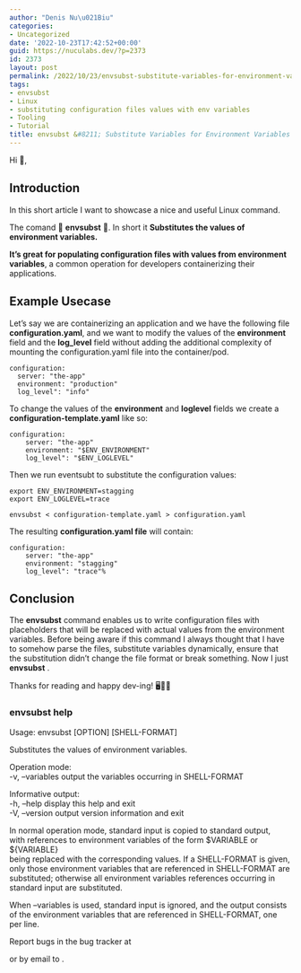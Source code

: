 ```yaml
---
author: "Denis Nu\u021Biu"
categories:
- Uncategorized
date: '2022-10-23T17:42:52+00:00'
guid: https://nuculabs.dev/?p=2373
id: 2373
layout: post
permalink: /2022/10/23/envsubst-substitute-variables-for-environment-variables/
tags:
- envsubst
- Linux
- substituting configuration files values with env variables
- Tooling
- Tutorial
title: envsubst &#8211; Substitute Variables for Environment Variables
---
```

Hi 👋,


## Introduction


In this short article I want to showcase a nice and useful Linux command.


The comand 🥁 **envsubst** 🥁. In short it **Substitutes the values of environment variables.**


**It’s great for populating configuration files with values from environment variables**, a common operation for developers containerizing their applications.


## Example Usecase


Let’s say we are containerizing an application and we have the following file **configuration.yaml**, and we want to modify the values of the **environment** field and the **log\_level** field without adding the additional complexity of mounting the configuration.yaml file into the container/pod.


```
configuration:
  server: "the-app"
  environment: "production"
  log_level": "info"
```


To change the values of the **environment** and **loglevel** fields we create a **configuration-template.yaml** like so:


```
configuration:
    server: "the-app"
    environment: "$ENV_ENVIRONMENT"
    log_level": "$ENV_LOGLEVEL"
```


Then we run eventsubt to substitute the configuration values:


```
export ENV_ENVIRONMENT=stagging
export ENV_LOGLEVEL=trace

envsubst < configuration-template.yaml > configuration.yaml
```


The resulting **configuration.yaml file** will contain:


```
configuration:
    server: "the-app"
    environment: "stagging"
    log_level": "trace"%  
```


## Conclusion


The **envsubst** command enables us to write configuration files with placeholders that will be replaced with actual values from the environment variables. Before being aware if this command I always thought that I have to somehow parse the files, substitute variables dynamically, ensure that the substitution didn’t change the file format or break something. Now I just **envsubst** .


Thanks for reading and happy dev-ing! 🖥️🧑‍💻


### envsubst help


Usage: envsubst \[OPTION\] \[SHELL-FORMAT\]


Substitutes the values of environment variables.


Operation mode:  
-v, –variables output the variables occurring in SHELL-FORMAT


Informative output:  
-h, –help display this help and exit  
-V, –version output version information and exit


In normal operation mode, standard input is copied to standard output,  
with references to environment variables of the form $VARIABLE or ${VARIABLE}  
being replaced with the corresponding values. If a SHELL-FORMAT is given,  
only those environment variables that are referenced in SHELL-FORMAT are  
substituted; otherwise all environment variables references occurring in  
standard input are substituted.


When –variables is used, standard input is ignored, and the output consists  
of the environment variables that are referenced in SHELL-FORMAT, one per line.


Report bugs in the bug tracker at 
 
or by email to 
.